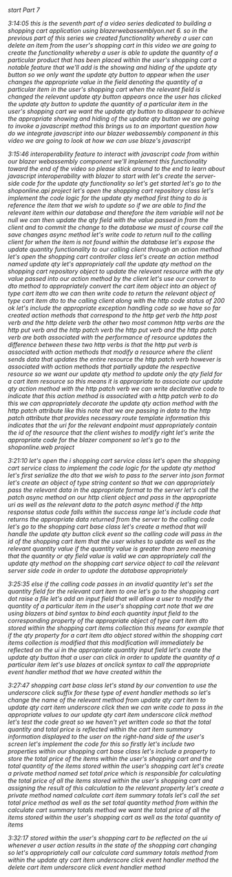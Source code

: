 *start Part 7*

*3:14:05
this is the seventh part of a video series dedicated to building a shopping cart application using blazerwebassemblyon.net 6. so in the previous part of this series we created functionality whereby a user can delete an item from the user's shopping cart in this video we are going to create the functionality whereby a user is able to update the quantity of a particular product that has been placed within the user's shopping cart a notable feature that we'll add is the showing and hiding of the update qty button so we only want the update qty button to appear when the user changes the appropriate value in the field denoting the quantity of a particular item in the user's shopping cart when the relevant field is changed the relevant update qty button appears once the user has clicked the update qty button to update the quantity of a particular item in the user's shopping cart we want the update qty button to disappear to achieve the appropriate showing and hiding of the update qty button we are going to invoke a javascript method this brings us to an important question how do we integrate javascript into our blazer webassembly component in this video we are going to look at how we can use blaze's javascript*

*3:15:46
interoperability feature to interact with javascript code from within our blazer webassembly component we'll implement this functionality toward the end of the video so please stick around to the end to learn about javascript interoperability with blazer to start with let's create the server-side code for the update qty functionality so let's get started let's go to the shoponline.api project let's open the shopping cart repository class let's implement the code logic for the update qty method first thing to do is reference the item that we wish to update so if we are able to find the relevant item within our database and therefore the item variable will not be null we can then update the qty field with the value passed in from the client and to commit the change to the database we must of course call the save changes async method let's write code to return null to the calling client for when the item is not found within the database let's expose the update quantity functionality to our calling client through an action method let's open the shopping cart controller class let's create an action method named update qty let's appropriately call the update qty method on the shopping cart repository object to update the relevant resource with the qty value passed into our action method by the client let's use our convert to dto method to appropriately convert the cart item object into an object of type cart item dto we can then write code to return the relevant object of type cart item dto to the calling client along with the http code status of 200 ok let's include the appropriate exception handling code so we have so far created action methods that correspond to the http get verb the http post verb and the http delete verb the other two most common http verbs are the http put verb and the http patch verb the http put verb and the http patch verb are both associated with the performance of resource updates the difference between these two http verbs is that the http put verb is associated with action methods that modify a resource where the client sends data that updates the entire resource the http patch verb however is associated with action methods that partially update the respective resource so we want our update qty method to update only the qty field for a cart item resource so this means it is appropriate to associate our update qty action method with the http patch verb we can write declarative code to indicate that this action method is associated with a http patch verb to do this we can appropriately decorate the update qty action method with the http patch attribute like this note that we are passing in data to the http patch attribute that provides necessary route template information this indicates that the uri for the relevant endpoint must appropriately contain the id of the resource that the client wishes to modify right let's write the appropriate code for the blazer component so let's go to the shoponline.web project*

*3:21:10
let's open the i shopping cart service class let's open the shopping cart service class to implement the code logic for the update qty method let's first serialize the dto that we wish to pass to the server into json format let's create an object of type string content so that we can appropriately pass the relevant data in the appropriate format to the server let's call the patch async method on our http client object and pass in the appropriate uri as well as the relevant data to the patch async method if the http response status code falls within the success range let's include code that returns the appropriate data returned from the server to the calling code let's go to the shopping cart base class let's create a method that will handle the update qty button click event so the calling code will pass in the id of the shopping cart item that the user wishes to update as well as the relevant quantity value if the quantity value is greater than zero meaning that the quantity or qty field value is valid we can appropriately call the update qty method on the shopping cart service object to call the relevant server side code in order to update the database appropriately*

*3:25:35
else if the calling code passes in an invalid quantity let's set the quantity field for the relevant cart item to one let's go to the shopping cart dot raise a file let's add an input field that will allow a user to modify the quantity of a particular item in the user's shopping cart note that we are using blazers at bind syntax to bind each quantity input field to the corresponding property of the appropriate object of type cart item dto stored within the shopping cart items collection this means for example that if the qty property for a cart item dto object stored within the shopping cart items collection is modified that this modification will immediately be reflected on the ui in the appropriate quantity input field let's create the update qty button that a user can click in order to update the quantity of a particular item let's use blazes at onclick syntax to call the appropriate event handler method that we have created within the*

*3:27:47
shopping cart base class let's stand by our convention to use the underscore click suffix for these type of event handler methods so let's change the name of the relevant method from update qty cart item to update qty cart item underscore click then we can write code to pass in the appropriate values to our update qty cart item underscore click method let's test the code great so we haven't yet written code so that the total quantity and total price is reflected within the cart item summary information displayed to the user on the right-hand side of the user's screen let's implement the code for this so firstly let's include two properties within our shopping cart base class let's include a property to store the total price of the items within the user's shopping cart and the total quantity of the items stored within the user's shopping cart let's create a private method named set total price which is responsible for calculating the total price of all the items stored within the user's shopping cart and assigning the result of this calculation to the relevant property let's create a private method named calculate cart item summary totals let's call the set total price method as well as the set total quantity method from within the calculate cart summary totals method we want the total price of all the items stored within the user's shopping cart as well as the total quantity of items*

*3:32:17
stored within the user's shopping cart to be reflected on the ui whenever a user action results in the state of the shopping cart changing so let's appropriately call our calculate card summary totals method from within the update qty cart item underscore click event handler method the delete cart item underscore click event handler method*
